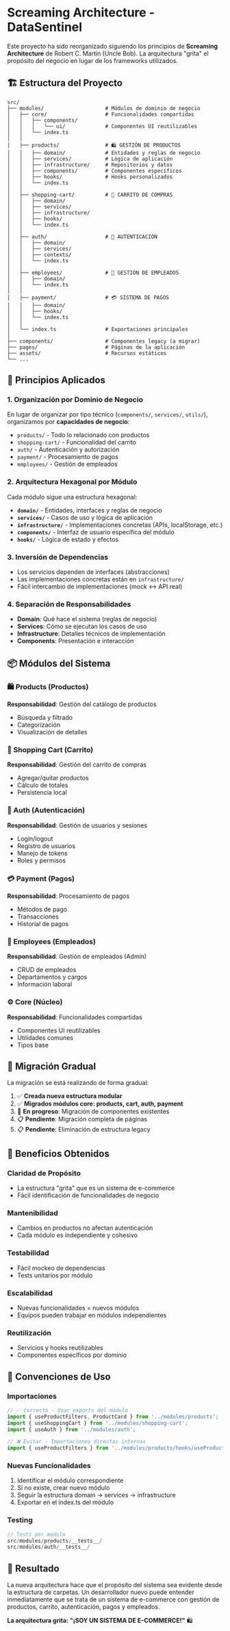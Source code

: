# Screaming Architecture - DataSentinel

Este proyecto ha sido reorganizado siguiendo los principios de **Screaming Architecture** de Robert C. Martin (Uncle Bob). La arquitectura "grita" el propósito del negocio en lugar de los frameworks utilizados.

## 🏗️ Estructura del Proyecto

```
src/
├── modules/                    # Módulos de dominio de negocio
│   ├── core/                   # Funcionalidades compartidas
│   │   ├── components/
│   │   │   └── ui/             # Componentes UI reutilizables
│   │   └── index.ts
│   │
│   ├── products/               # 🛍️ GESTIÓN DE PRODUCTOS
│   │   ├── domain/             # Entidades y reglas de negocio
│   │   ├── services/           # Lógica de aplicación
│   │   ├── infrastructure/     # Repositorios y datos
│   │   ├── components/         # Componentes específicos
│   │   ├── hooks/              # Hooks personalizados
│   │   └── index.ts
│   │
│   ├── shopping-cart/          # 🛒 CARRITO DE COMPRAS
│   │   ├── domain/
│   │   ├── services/
│   │   ├── infrastructure/
│   │   ├── hooks/
│   │   └── index.ts
│   │
│   ├── auth/                   # 🔐 AUTENTICACIÓN
│   │   ├── domain/
│   │   ├── services/
│   │   ├── contexts/
│   │   └── index.ts
│   │
│   ├── employees/              # 👥 GESTIÓN DE EMPLEADOS
│   │   ├── domain/
│   │   └── index.ts
│   │
│   ├── payment/                # 💳 SISTEMA DE PAGOS
│   │   ├── domain/
│   │   ├── hooks/
│   │   └── index.ts
│   │
│   └── index.ts                # Exportaciones principales
│
├── components/                 # Componentes legacy (a migrar)
├── pages/                      # Páginas de la aplicación
├── assets/                     # Recursos estáticos
└── ...
```

## 🎯 Principios Aplicados

### 1. **Organización por Dominio de Negocio**
En lugar de organizar por tipo técnico (`components/`, `services/`, `utils/`), organizamos por **capacidades de negocio**:
- `products/` - Todo lo relacionado con productos
- `shopping-cart/` - Funcionalidad del carrito
- `auth/` - Autenticación y autorización
- `payment/` - Procesamiento de pagos
- `employees/` - Gestión de empleados

### 2. **Arquitectura Hexagonal por Módulo**
Cada módulo sigue una estructura hexagonal:
- **`domain/`** - Entidades, interfaces y reglas de negocio
- **`services/`** - Casos de uso y lógica de aplicación
- **`infrastructure/`** - Implementaciones concretas (APIs, localStorage, etc.)
- **`components/`** - Interfaz de usuario específica del módulo
- **`hooks/`** - Lógica de estado y efectos

### 3. **Inversión de Dependencias**
- Los servicios dependen de interfaces (abstracciones)
- Las implementaciones concretas están en `infrastructure/`
- Fácil intercambio de implementaciones (mock ↔ API real)

### 4. **Separación de Responsabilidades**
- **Domain**: Qué hace el sistema (reglas de negocio)
- **Services**: Cómo se ejecutan los casos de uso
- **Infrastructure**: Detalles técnicos de implementación
- **Components**: Presentación e interacción

## 📦 Módulos del Sistema

### 🛍️ Products (Productos)
**Responsabilidad**: Gestión del catálogo de productos
- Búsqueda y filtrado
- Categorización
- Visualización de detalles

### 🛒 Shopping Cart (Carrito)
**Responsabilidad**: Gestión del carrito de compras
- Agregar/quitar productos
- Cálculo de totales
- Persistencia local

### 🔐 Auth (Autenticación)
**Responsabilidad**: Gestión de usuarios y sesiones
- Login/logout
- Registro de usuarios
- Manejo de tokens
- Roles y permisos

### 💳 Payment (Pagos)
**Responsabilidad**: Procesamiento de pagos
- Métodos de pago
- Transacciones
- Historial de pagos

### 👥 Employees (Empleados)
**Responsabilidad**: Gestión de empleados (Admin)
- CRUD de empleados
- Departamentos y cargos
- Información laboral

### ⚙️ Core (Núcleo)
**Responsabilidad**: Funcionalidades compartidas
- Componentes UI reutilizables
- Utilidades comunes
- Tipos base

## 🔄 Migración Gradual

La migración se está realizando de forma gradual:

1. ✅ **Creada nueva estructura modular**
2. ✅ **Migrados módulos core: products, cart, auth, payment**
3. 🔄 **En progreso**: Migración de componentes existentes
4. 📋 **Pendiente**: Migración completa de páginas
5. 📋 **Pendiente**: Eliminación de estructura legacy

## 🚀 Beneficios Obtenidos

### **Claridad de Propósito**
- La estructura "grita" que es un sistema de e-commerce
- Fácil identificación de funcionalidades de negocio

### **Mantenibilidad**
- Cambios en productos no afectan autenticación
- Cada módulo es independiente y cohesivo

### **Testabilidad**
- Fácil mockeo de dependencias
- Tests unitarios por módulo

### **Escalabilidad**
- Nuevas funcionalidades = nuevos módulos
- Equipos pueden trabajar en módulos independientes

### **Reutilización**
- Servicios y hooks reutilizables
- Componentes específicos por dominio

## 📝 Convenciones de Uso

### Importaciones
```typescript
// ✅ Correcto - Usar exports del módulo
import { useProductFilters, ProductCard } from '../modules/products';
import { useShoppingCart } from '../modules/shopping-cart';
import { useAuth } from '../modules/auth';

// ❌ Evitar - Importaciones directas internas
import { useProductFilters } from '../modules/products/hooks/useProductFilters';
```

### Nuevas Funcionalidades
1. Identificar el módulo correspondiente
2. Si no existe, crear nuevo módulo
3. Seguir la estructura domain → services → infrastructure
4. Exportar en el index.ts del módulo

### Testing
```typescript
// Tests por módulo
src/modules/products/__tests__/
src/modules/auth/__tests__/
```

## 🎉 Resultado

La nueva arquitectura hace que el propósito del sistema sea evidente desde la estructura de carpetas. Un desarrollador nuevo puede entender inmediatamente que se trata de un sistema de e-commerce con gestión de productos, carrito, autenticación, pagos y empleados.

**La arquitectura grita: "¡SOY UN SISTEMA DE E-COMMERCE!"** 🛍️